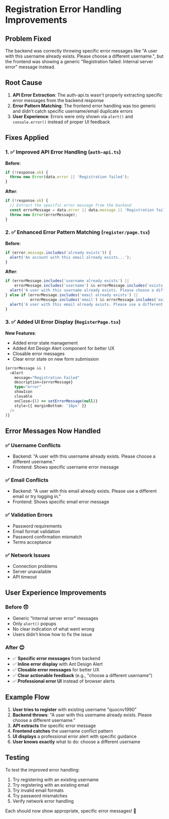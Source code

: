 # Registration Error Handling Improvements

## Problem Fixed
The backend was correctly throwing specific error messages like "A user with this username already exists. Please choose a different username.", but the frontend was showing a generic "Registration failed: Internal server error" message instead.

## Root Cause
1. **API Error Extraction**: The auth-api.ts wasn't properly extracting specific error messages from the backend response
2. **Error Pattern Matching**: The frontend error handling was too generic and didn't catch specific username/email duplicate errors
3. **User Experience**: Errors were only shown via `alert()` and `console.error()` instead of proper UI feedback

## Fixes Applied

### 1. ✅ Improved API Error Handling (`auth-api.ts`)
**Before**:
```typescript
if (!response.ok) {
  throw new Error(data.error || 'Registration failed');
}
```

**After**:
```typescript
if (!response.ok) {
  // Extract the specific error message from the backend
  const errorMessage = data.error || data.message || 'Registration failed';
  throw new Error(errorMessage);
}
```

### 2. ✅ Enhanced Error Pattern Matching (`register/page.tsx`)
**Before**:
```typescript
if (error.message.includes('already exists')) {
  alert('An account with this email already exists...');
}
```

**After**:
```typescript
if (errorMessage.includes('username already exists') || 
    errorMessage.includes('username') && errorMessage.includes('exists')) {
  alert('A user with this username already exists. Please choose a different username.');
} else if (errorMessage.includes('email already exists') || 
           errorMessage.includes('email') && errorMessage.includes('exists')) {
  alert('A user with this email already exists. Please use a different email or try logging in.');
}
```

### 3. ✅ Added UI Error Display (`RegisterPage.tsx`)
**New Features**:
- Added error state management
- Added Ant Design Alert component for better UX
- Closable error messages
- Clear error state on new form submission

```typescript
{errorMessage && (
  <Alert
    message="Registration Failed"
    description={errorMessage}
    type="error"
    showIcon
    closable
    onClose={() => setErrorMessage(null)}
    style={{ marginBottom: '16px' }}
  />
)}
```

## Error Messages Now Handled

### ✅ Username Conflicts
- Backend: "A user with this username already exists. Please choose a different username."
- Frontend: Shows specific username error message

### ✅ Email Conflicts  
- Backend: "A user with this email already exists. Please use a different email or try logging in."
- Frontend: Shows specific email error message

### ✅ Validation Errors
- Password requirements
- Email format validation
- Password confirmation mismatch
- Terms acceptance

### ✅ Network Issues
- Connection problems
- Server unavailable
- API timeout

## User Experience Improvements

### Before 😞
- Generic "Internal server error" messages
- Only `alert()` popups 
- No clear indication of what went wrong
- Users didn't know how to fix the issue

### After 😊
- ✅ **Specific error messages** from backend
- ✅ **Inline error display** with Ant Design Alert
- ✅ **Closable error messages** for better UX
- ✅ **Clear actionable feedback** (e.g., "choose a different username")
- ✅ **Professional error UI** instead of browser alerts

## Example Flow

1. **User tries to register** with existing username "quocnv1990"
2. **Backend throws**: "A user with this username already exists. Please choose a different username."
3. **API extracts** the specific error message
4. **Frontend catches** the username conflict pattern
5. **UI displays** a professional error alert with specific guidance
6. **User knows exactly** what to do: choose a different username

## Testing
To test the improved error handling:
1. Try registering with an existing username
2. Try registering with an existing email
3. Try invalid email formats
4. Try password mismatches
5. Verify network error handling

Each should now show appropriate, specific error messages! 🎉
